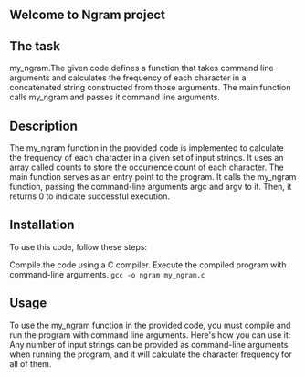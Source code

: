 ## Welcome to Ngram project

## The task
my_ngram.The given code defines a function that takes command line arguments and calculates the frequency of each character in a concatenated string constructed from those arguments. The main function calls my_ngram and passes it command line arguments.

## Description

The my_ngram function in the provided code is implemented to calculate the frequency of each character in a given set of input strings. It uses an array called counts to store the occurrence count of each character.
The main function serves as an entry point to the program. It calls the my_ngram function, passing the command-line arguments argc and argv to it. Then, it returns 0 to indicate successful execution.

## Installation

To use this code, follow these steps:

Compile the code using a C compiler. Execute the compiled program with command-line arguments.
    ```
    gcc -o ngram my_ngram.c
    ```

## Usage
To use the my_ngram function in the provided code, you must compile and run the program with command line arguments. Here's how you can use it:
Any number of input strings can be provided as command-line arguments when running the program, and it will calculate the character frequency for all of them.
